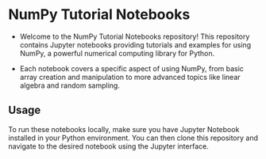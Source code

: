 # NumPy Tutorial Notebooks

- Welcome to the NumPy Tutorial Notebooks repository! This repository contains Jupyter notebooks providing tutorials and examples for using NumPy, a powerful numerical computing library for Python.

- Each notebook covers a specific aspect of using NumPy, from basic array creation and manipulation to more advanced topics like linear algebra and random sampling.

## Usage

To run these notebooks locally, make sure you have Jupyter Notebook installed in your Python environment. You can then clone this repository and navigate to the desired notebook using the Jupyter interface.
